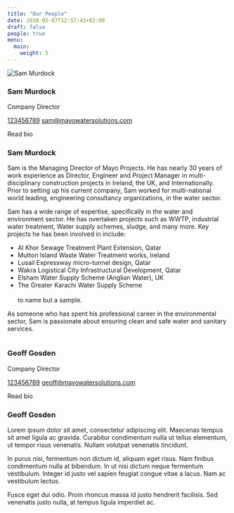 ```yaml
---
title: "Our People"
date: 2018-05-07T12:57:41+02:00
draft: false
people: true
menu:
  main:
    weight: 5
---
```


<div class="team-container">
  <div class="member">
    <div class="image">
      <img src="/images/sam150.jpg" alt="Sam Murdock" title="Sam Murdock">
    </div>
    <div class="bio">
      <h3 class="name">Sam Murdock</h3>
      <p class="position">
        Company Director
      </p>
      <div class="contact">
        <p class="contact-details">
          <a href="tel:00000000" class="phone">123456789</a>
          <a href="mailto:sam@mayowatersolutions.com" class="mail">sam@mayowatersolutions.com</a>
        </p>
        <span class="button margin-top" data-letters="Read Bio">Read bio</span>
      </div>
      <div class="bio-details">
        <img src="data:image/png;base64,R0lGODlhAQABAAD/ACwAAAAAAQABAAACADs=" data-src="/images/samm450.jpg">
        <div class="bio-wrapper">
          <h3 class="bioname">Sam Murdock</h3>
          <p class="">
            Sam is the Managing Director of Mayo Projects. He has nearly 30 years of work experience as Director, Engineer and Project Manager in multi-disciplinary construction projects in Ireland, the UK, and Internationally. Prior to setting up his current company, Sam worked for multi-national world leading, engineering consultancy organizations, in the water sector.</p>
            <p class="">Sam has a wide range of expertise, specifically in the water and environment sector. He has overtaken projects such as WWTP, industrial water treatment, Water supply schemes, sludge, and many more. Key projects he has been involved in include:</p>
            <ul> 
              <li>Al Khor Sewage Treatment Plant Extension, Qatar</li>
              <li> Mutton Island Waste Water Treatment works, Ireland</li>
              <li>Lusail Expressway micro-tunnel design, Qatar</li>
              <li>Wakra Logistical City Infrastructural Development, Qatar</li>
              <li>Elsham Water Supply Scheme (Anglian Water), UK</li>
              <li>The Greater Karachi Water Supply Scheme</li><br>
            to name but a sample.
            </ul>
          <p class="">As someone who has spent his professional career in the environmental sector, Sam is passionate about ensuring clean and safe water and sanitary services.
          </p>
        </div>
      </div> 
    </div>
  </div>
  <div class="member">
    <div class="image">
      <img src="https://picsum.photos/150/150" alt="">
    </div>
    <div class="bio">
      <h3 class="name">Geoff Gosden</h3>
      <p class="position">
        Company Director
      </p>
      <div class="contact">
        <p class="contact-details">
          <a href="tel:00000000" class="phone">123456789</a>
          <a href="mailto:geoff@mayowatersolutions.com" class="mail">geoff@mayowatersolutions.com</a>
        </p>
        <span class="button margin-top" data-letters="Read Bio">Read bio</span>
      </div>
      <div class="bio-details">
        <img src="data:image/png;base64,R0lGODlhAQABAAD/ACwAAAAAAQABAAACADs=" data-src="https://picsum.photos/450/250">
        <div class="bio-wrapper">
          <h3 class="bioname">Geoff Gosden</h3>
          <p class="">
            Lorem ipsum dolor sit amet, consectetur adipiscing elit. Maecenas tempus sit amet ligula ac gravida. Curabitur condimentum nulla ut tellus elementum, ut tempor risus venenatis. Nullam volutpat venenatis tincidunt.</p>
            <p class="">In purus nisi, fermentum non dictum id, aliquam eget risus. Nam finibus condimentum nulla at bibendum. In ut nisi dictum neque fermentum vestibulum. Integer id justo vel sapien feugiat congue vitae a lacus. Nam ac vestibulum lectus. 
          </p>
          <p class="">Fusce eget dui odio. Proin rhoncus massa id justo hendrerit facilisis. Sed venenatis justo nulla, at tempus ligula imperdiet ac. 
          </p>
        </div>
      </div>  
    </div>
  </div>
</div>